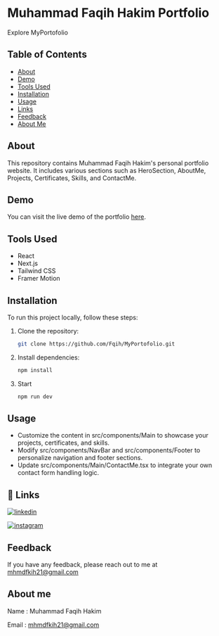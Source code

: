 # Muhammad Faqih Hakim Portfolio


Explore MyPortofolio

## Table of Contents

- [About](#about)
- [Demo](#demo)
- [Tools Used](#technologies-used)
- [Installation](#installation)
- [Usage](#usage)
- [Links](#Links)
- [Feedback](#Feedback)
- [About Me](#AboutMe)

## About

This repository contains Muhammad Faqih Hakim's personal portfolio website. It includes various sections such as HeroSection, AboutMe, Projects, Certificates, Skills, and ContactMe.

## Demo

You can visit the live demo of the portfolio [here](https://www.faqihhakim.com).

## Tools Used

- React
- Next.js
- Tailwind CSS
- Framer Motion


## Installation

To run this project locally, follow these steps:

1. Clone the repository:

   ```bash
   git clone https://github.com/Fqih/MyPortofolio.git
   ```
2. Install dependencies:
    ```bash
    npm install
    ```
3. Start
    ```bash
    npm run dev
   ```
## Usage
*  Customize the content in src/components/Main to showcase your projects, certificates, and skills.
*  Modify src/components/NavBar and src/components/Footer to personalize navigation and footer sections.
*  Update src/components/Main/ContactMe.tsx to integrate your own contact form handling logic.

## 🔗 Links
[![linkedin](https://img.shields.io/badge/linkedin-0A66C2?style=for-the-badge&logo=linkedin&logoColor=white)](https://www.linkedin.com/in/faqih-hakim/)


[![instagram](https://img.shields.io/badge/instagram-000?style=for-the-badge&logo=instagram&logoColor=white)](https://www.instagram.com/fqihhkim21_/?hl=id)


## Feedback

If you have any feedback, please reach out to me at mhmdfkih21@gmail.com


## About me

Name    : Muhammad Faqih Hakim 

Email : mhmdfkih21@gmail.com
